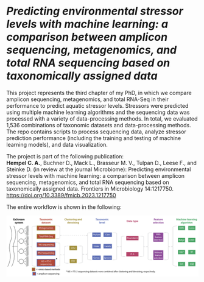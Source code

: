# *_Predicting environmental stressor levels with machine learning: a comparison between amplicon sequencing, metagenomics, and total RNA sequencing based on taxonomically assigned data_*
This project represents the third chapter of my PhD, in which we compare amplicon sequencing, metagenomics, and total RNA-Seq in their performance to predict aquatic stressor levels. Stressors were predicted using multiple machine learning algorithms and the sequencing data was processed with a variety of data-processing methods. In total, we evaluated 1,536 combinations of taxonomic datasets and data-processing methods. The repo contains scripts to process sequencing data, analyze stressor prediction performance (including the training and testing of machine learning models), and data visualization.

The project is part of the following publication:<br>
<b>Hempel C. A.</b>, Buchner D., Mack L., Brasseur M. V., Tulpan D., Leese F., and Steinke D. (in review at the journal Microbiome): Predicting environmental stressor levels with machine learning: a comparison between amplicon sequencing, metagenomics, and total RNA sequencing based on taxonomically assigned data. Frontiers in Microbiology 14:1217750. https://doi.org/10.3389/fmicb.2023.1217750


The entire workflow is shown in the following:

<img src="https://github.com/hempelc/exstream-metagenomics-totalrnaseq-ml/blob/main/workflow.png" alt="workflow" width="1100"/>


